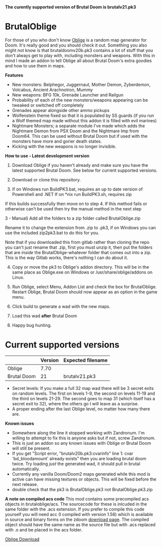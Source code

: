 **The curently supported version of Brutal Doom is brutalv21.pk3**

# BrutalOblige

For those of you who don't know [Oblige](http://oblige.sourceforge.net/) is a random map generator for Doom. It's really good and you should check it out.
Something you also might not know is that brutaldoomv20b.pk3 contains a lot of stuff that you don't always get to play with, including monsters and weapons. With this in mind I made an addon to tell Oblige all about Brutal Doom's extra goodies and how to use them in maps.

**Features**

* New monsters: Belphegor, Juggernaut, Mother Demon, Zyberdemon, Volcabus, Ancient Arachnotron, Mummy
* New weapons: BFG 10k, Grenade Launcher and Railgun
* Probability of each of the new monsters/weapons appearing can be tweaked or switched off completely
* Grenades appear alongside other ammo pickups 
* Wolfenstein theme fixed so that it is populated by SS guards (if you run a Wolf themed map made without this addon it is filled with evil marines)
* Nightmare Monsters; a separate module I've made which adds the Nightmare Demon from PSX Doom and the Nightmare Imp from Doom64. This can be used without Brutal Doom but if used with the monsters have more and gorier death states.
* Kicking with the new weapons is no longer invisible.


**How to use - Latest development version**

1) Download Oblige if you haven't already and make sure you have the latest supported Brutal Doom. See below for current supported versions.

2) Download or clone this repository.

3) If on Windows run BuildPK3.bat, requires an up to date version of Powershell and .NET
If on *nix run BuildPK3.sh, requires zip

If this builds successfully then move on to step 4. If this method fails or otherwise can't be used then try the manual method in the next step

3 - Manual) Add all the folders to a zip folder called BrutalOblige.zip

Rename it to change the extension from .zip to .pk3, if on Windows you can use the included zip2pk3.bat to do this for you.

Note that if you downloaded this from gitlab rather than cloning the repo you can't just rename that .zip, first you must unzip it, then put the folders that are *inside* the BrutalOblige-whatever folder that comes out into a zip. This is the way Gitlab works, there's nothing I can do about it.

4) Copy or move the pk3 to Oblige's addon directory. This will be in the same place as Oblige.exe on Windows or /usr/share/oblige/addons on Linux.

5) Run Oblige, select Menu, Addon List and check the box for BrutalOblige. Restart Oblige, Brutal Doom should now appear as an option in the game menu.

6) Click build to generate a wad with the new maps.

7) Load this wad **after** Brutal Doom

8) Happy bug hunting.

# Current supported versions

  | Version | Expected filename
-- | -- | --
Oblige | 7.70 |  
Brutal Doom | 21 | brutalv21.pk3


* Secret levels: If you make a full 32 map wad there will be 3 secret exits on random levels. The first on levels 1-9, the second on levels 11-19 and the third on levels 21-29. The second goes to map 31 (which itself has a secret exit to 32), where the others go I will leave as a surprise.
* A proper ending after the last Oblige level, no matter how many there are.


**Known issues**

* Somewhere along the line it stopped working with Zandronum. I'm willing to attempt to fix this is anyone asks but if not, screw Zandronum.
* This is just an addon so any known issues with Oblige or Brutal Doom will still be present.
* If you get "Script error, "brutalv20b.pk3:cvarinfo" line 1: cvar 'bd_bloodamount' already exists" then you are loading brutal doom twice. Try loading *just* the generated wad, it should pull in brutal automatically.
* Currently any vanilla Doom/Doom2 maps generated while this mod is active can have missing textures or objects. This will be fixed before the next release.
* double check that the pk3 is BrutalOblige.pk3 not BrutalOblige.pk3.zip

**A note on compiled acs code**
This mod contains some precompiled acs objects in brutaloblige/acs. The sourcecode for these is inlcuded in the same folder with the .acs extension. If you prefer to compile this code yourself you will need acc (I compiled with version 1.56) which is available in source and binary forms on the zdoom [download page](https://zdoom.org/downloads). The compiled object should have the same name as the source file but with .acs replaced with .o and be placed in the acs folder.

[Oblige Download](http://oblige.sourceforge.net/i_download.html)